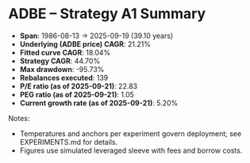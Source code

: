 # ADBE – Strategy A1 Summary

- **Span**: 1986-08-13 → 2025-09-19 (39.10 years)
- **Underlying (ADBE price) CAGR**: 21.21%
- **Fitted curve CAGR**: 18.04%
- **Strategy CAGR**: 44.70%
- **Max drawdown**: -95.73%
- **Rebalances executed**: 139
- **P/E ratio (as of 2025-09-21)**: 22.83
- **PEG ratio (as of 2025-09-21)**: 1.05
- **Current growth rate (as of 2025-09-21)**: 5.20%

Notes:

- Temperatures and anchors per experiment govern deployment; see EXPERIMENTS.md for details.
- Figures use simulated leveraged sleeve with fees and borrow costs.

